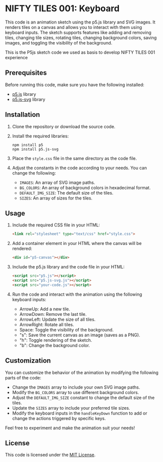 # NIFTY TILES 001: Keyboard

This code is an animation sketch using the p5.js library and SVG images. It renders tiles on a canvas and allows you to interact with them using keyboard inputs. The sketch supports features like adding and removing tiles, changing tile sizes, rotating tiles, changing background colors, saving images, and toggling the visibility of the background.

This is the P5js sketch code we used as basis to develop NIFTY TILES 001 experience 

## Prerequisites

Before running this code, make sure you have the following installed:

- [p5.js](https://p5js.org/) library
- [p5.js-svg](https://github.com/zenozeng/p5.js-svg) library

## Installation

1. Clone the repository or download the source code.
2. Install the required libraries:

   ```shell
   npm install p5
   npm install p5.js-svg
   ```

3. Place the `style.css` file in the same directory as the code file.
4. Adjust the constants in the code according to your needs. You can change the following:

   - `IMAGES`: An array of SVG image paths.
   - `BG_COLORS`: An array of background colors in hexadecimal format.
   - `DEFAULT_IMG_SIZE`: The default size of the tiles.
   - `SIZES`: An array of sizes for the tiles.

## Usage

1. Include the required CSS file in your HTML:

   ```html
   <link rel="stylesheet" type="text/css" href="style.css">
   ```

2. Add a container element in your HTML where the canvas will be rendered:

   ```html
   <div id="p5-canvas"></div>
   ```

3. Include the p5.js library and the code file in your HTML:

   ```html
   <script src="p5.js"></script>
   <script src="p5.js-svg.js"></script>
   <script src="your-code.js"></script>
   ```

4. Run the code and interact with the animation using the following keyboard inputs:

   - ArrowUp: Add a new tile.
   - ArrowDown: Remove the last tile.
   - ArrowLeft: Update the size of all tiles.
   - ArrowRight: Rotate all tiles.
   - Space: Toggle the visibility of the background.
   - "s": Save the current canvas as an image (saves as a PNG).
   - "h": Toggle rendering of the sketch.
   - "b": Change the background color.

## Customization

You can customize the behavior of the animation by modifying the following parts of the code:

- Change the `IMAGES` array to include your own SVG image paths.
- Modify the `BG_COLORS` array to use different background colors.
- Adjust the `DEFAULT_IMG_SIZE` constant to change the default size of the tiles.
- Update the `SIZES` array to include your preferred tile sizes.
- Modify the keyboard inputs in the `handleKeyDown` function to add or change the actions triggered by specific keys.

Feel free to experiment and make the animation suit your needs!

## License

This code is licensed under the [MIT License](https://opensource.org/licenses/MIT).
